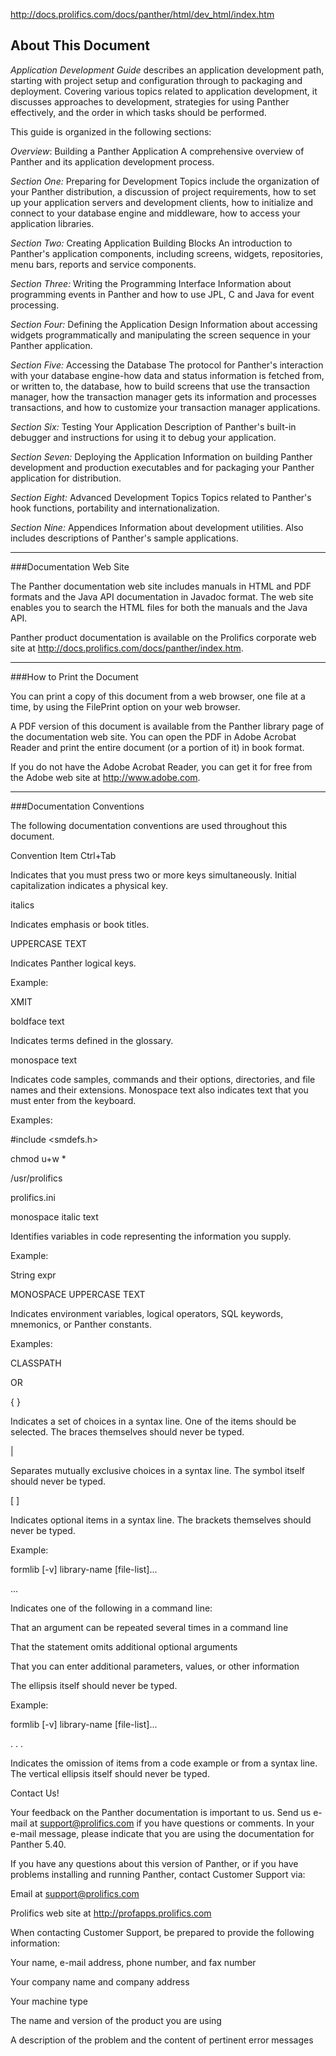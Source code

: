 
http://docs.prolifics.com/docs/panther/html/dev_html/index.htm

## About This Document

_Application Development Guide_ describes an application development path, starting with project setup and configuration through to packaging and deployment. Covering various topics related to application development, it discusses approaches to development, strategies for using Panther effectively, and the order in which tasks should be performed.

This guide is organized in the following sections:

_Overview_: Building a Panther Application
A comprehensive overview of Panther and its application development process.

_Section One:_ Preparing for Development
Topics include the organization of your Panther distribution, a discussion of project requirements, how to set up your application servers and development clients, how to initialize and connect to your database engine and middleware, how to access your application libraries.

_Section Two:_ Creating Application Building Blocks
An introduction to Panther's application components, including screens, widgets, repositories, menu bars, reports and service components.

_Section Three:_ Writing the Programming Interface
Information about programming events in Panther and how to use JPL, C and Java for event processing.

_Section Four:_ Defining the Application Design
Information about accessing widgets programmatically and manipulating the screen sequence in your Panther application.

_Section Five:_ Accessing the Database
The protocol for Panther's interaction with your database engine-how data and status information is fetched from, or written to, the database, how to build screens that use the transaction manager, how the transaction manager gets its information and processes transactions, and how to customize your transaction manager applications.

_Section Six:_ Testing Your Application
Description of Panther's built-in debugger and instructions for using it to debug your application.

_Section Seven:_ Deploying the Application
Information on building Panther development and production executables and for packaging your Panther application for distribution.

_Section Eight:_ Advanced Development Topics
Topics related to Panther's hook functions, portability and internationalization.

_Section Nine:_ Appendices
Information about development utilities. Also includes descriptions of Panther's sample applications.

---
###Documentation Web Site

The Panther documentation web site includes manuals in HTML and PDF formats and the Java API documentation in Javadoc format. The web site enables you to search the HTML files for both the manuals and the Java API.

Panther product documentation is available on the Prolifics corporate web site at http://docs.prolifics.com/docs/panther/index.htm.

---
###How to Print the Document


You can print a copy of this document from a web browser, one file at a time, by using the FilePrint option on your web browser.

A PDF version of this document is available from the Panther library page of the documentation web site. You can open the PDF in Adobe Acrobat Reader and print the entire document (or a portion of it) in book format.

If you do not have the Adobe Acrobat Reader, you can get it for free from the Adobe web site at http://www.adobe.com.

---
###Documentation Conventions


The following documentation conventions are used throughout this document.


Convention	Item
Ctrl+Tab

Indicates that you must press two or more keys simultaneously. Initial capitalization indicates a physical key.

italics

Indicates emphasis or book titles.

UPPERCASE TEXT

Indicates Panther logical keys.

Example:

XMIT

boldface text

Indicates terms defined in the glossary.

monospace text

Indicates code samples, commands and their options, directories, and file names and their extensions. Monospace text also indicates text that you must enter from the keyboard.

Examples:

#include <smdefs.h>

chmod u+w *

/usr/prolifics

prolifics.ini

monospace italic text

Identifies variables in code representing the information you supply.

Example:

String expr

MONOSPACE UPPERCASE TEXT

Indicates environment variables, logical operators, SQL keywords, mnemonics, or Panther constants.

Examples:

CLASSPATH

OR

{ }

Indicates a set of choices in a syntax line. One of the items should be selected. The braces themselves should never be typed.

|

Separates mutually exclusive choices in a syntax line. The symbol itself should never be typed.

[ ]

Indicates optional items in a syntax line. The brackets themselves should never be typed.

Example:

formlib [-v] library-name [file-list]...

...

Indicates one of the following in a command line:

That an argument can be repeated several times in a command line

That the statement omits additional optional arguments

That you can enter additional parameters, values, or other information

The ellipsis itself should never be typed.

Example:

formlib [-v] library-name [file-list]...

.
.
.

Indicates the omission of items from a code example or from a syntax line. The vertical ellipsis itself should never be typed.


Contact Us!


Your feedback on the Panther documentation is important to us. Send us e-mail at support@prolifics.com if you have questions or comments. In your e-mail message, please indicate that you are using the documentation for Panther 5.40.

If you have any questions about this version of Panther, or if you have problems installing and running Panther, contact Customer Support via:

Email at support@prolifics.com

Prolifics web site at http://profapps.prolifics.com

When contacting Customer Support, be prepared to provide the following information:

Your name, e-mail address, phone number, and fax number

Your company name and company address

Your machine type

The name and version of the product you are using

A description of the problem and the content of pertinent error messages
